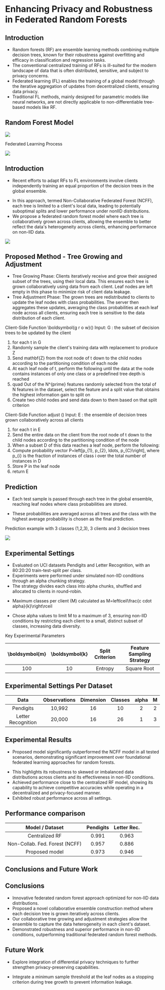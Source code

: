 # Enhancing Privacy and Robustness in Federated Random Forests


## Introduction

* Random forests (RF) are ensemble learning methods combining multiple decision trees, known for their robustness against overfitting and efficacy in classification and regression tasks.
* The conventional centralized training of RFs is ill-suited for the modern landscape of data that is often distributed, sensitive, and subject to privacy concerns.
* Federated learning (FL) enables the training of a global model through the iterative aggregation of updates from decentralized clients, ensuring data privacy.
* Traditional FL methods, mainly designed for parametric models like neural networks, are not directly applicable to non-differentiable tree-based models like RF.


## Random Forest Model

![](https://cdn.mathpix.com/cropped/2024_05_22_f32e270503a529e54071g-2.jpg?height=827&width=1264&top_left_y=1017&top_left_x=38)

Federated Learning Process

![](https://cdn.mathpix.com/cropped/2024_05_22_f32e270503a529e54071g-2.jpg?height=779&width=1412&top_left_y=1010&top_left_x=1295)

## Introduction
- Recent efforts to adapt RFs to FL environments involve clients independently training an equal proportion of the decision trees in the global ensemble.
* In this approach, termed Non-Collaborative Federated Forest (NCFF), each tree is limited to a client's local data, leading to potentially suboptimal splits and lower performance under nonIID distributions.
* We propose a federated random forest model where each tree is collaboratively grown across clients, allowing the ensemble to better reflect the data's heterogeneity across clients, enhancing performance on non-IID data.

![](https://cdn.mathpix.com/cropped/2024_05_22_f32e270503a529e54071g-3.jpg?height=1068&width=1634&top_left_y=796&top_left_x=465)


## Proposed Method - Tree Growing and Adjustment
- Tree Growing Phase: Clients iteratively receive and grow their assigned subset of the trees, using their local data. This ensures each tree is grown collaboratively using data from each client. Leaf nodes are left empty in this phase to minimize risk of client data leakage.
- Tree Adjustment Phase: The grown trees are redistributed to clients to update the leaf nodes with class probabilities. The server then aggregates these updates, averaging the class probabilities at each leaf node across all clients, ensuring each tree is sensitive to the data distribution of each client.

Client-Side Function \boldsymbol{g r o w}()
Input:
G : the subset of decision trees to be updated by the client
1. for each t in G
2. Randomly sample the client's training data with replacement to
   produce Z
3. Send mathbf{Z} from the root node of t down to the child nodes according to the partitioning condition of each node
4. At each leaf node of t, perform the following until the data at the node contains instances of only one class or a predefined tree depth is reached
5. quad Out of the N^{prime} features randomly selected from the total of N features in the dataset, select the feature and a split value that obtains the highest information gain to split on
6. Create two child nodes and send data down to them based on that split criterion


Client-Side Function adjust ()
Input:
E : the ensemble of decision trees grown collaboratively across all clients
1. for each t in E
2. Send the entire data on the client from the root node of t down to the child nodes according to the partitioning condition of the node
3. When a subset D of this data reaches a leaf node, perform the following:
4. Compute probability vector P=left[p_{1}, p_{2}, ldots, p_{C}\right], where p_{i} is the fraction of instances of class i over the total number of instances in D
5. Store P in the leaf node
6. return E

## Prediction
* Each test sample is passed through each tree in the global ensemble, reaching leaf nodes where class probabilities are stored.
- These probabilities are averaged across all trees and the class with the highest average probability is chosen as the final prediction.

Prediction example with 3 classes (1,2,3), 3 clients and 3 decision trees

![](https://cdn.mathpix.com/cropped/2024_05_22_f32e270503a529e54071g-6.jpg?height=1230&width=1472&top_left_y=632&top_left_x=518)

## Experimental Settings

* Evaluated on UCI datasets Pendigits and Letter Recognition, with an 80:20:20 train-test-split per class.
* Experiments were performed under simulated non-IID conditions through an alpha chunking strategy.
* The strategy divides each class into alpha chunks, shuffled and allocated to clients in round-robin.
- Maximum classes per client (M) calculated as M=leftlceil\frac{c cdot alpha}{k}\right\rceil
* Chose alpha values to limit M to a maximum of 3, ensuring non-IID conditions by restricting each client to a small, distinct subset of classes, increasing data diversity.

Key Experimental Parameters

| \boldsymbol{m} | \boldsymbol{k} | Split Criterion | Feature Sampling Strategy |
| :---: | :---: | :---: | :---: |
| 100 | 10 | Entropy | Square Root |

## Experimental Settings Per Dataset

| Data | Observations | Dimension | Classes | alpha | M |
| :---: | :---: | :---: | :---: | :---: | :---: |
| Pendigits | 10,992 | 16 | 10 | 2 | 2 |
| Letter Recognition | 20,000 | 16 | 26 | 1 | 3 |

## Experimental Results

- Proposed model significantly outperformed the NCFF model in all tested scenarios, demonstrating significant improvement over foundational federated learning approaches for random forests.
* This highlights its robustness to skewed or imbalanced data distributions across clients and its effectiveness in non-IID conditions.
* Achieved performance close to the centralized RF model, showing its capability to achieve competitive accuracies while operating in a decentralized and privacy-focused manner.
* Exhibited robust performance across all settings.


## Performance comparison

| Model / Dataset | Pendigits | Letter Rec. |
| :---: | :---: | :---: |
| Centralized RF | 0.991 | 0.963 |
| Non-Collab. Fed. Forest (NCFF) | 0.957 | 0.886 |
| Proposed model | 0.973 | 0.946 |
## Conclusions and Future Work

## Conclusions

* Innovative federated random forest approach optimized for non-IID data distributions.
* Proposed a novel collaborative ensemble construction method where each decision tree is grown iteratively across clients.
* Our collaborative tree growing and adjustment strategies allow the ensemble to capture the data heterogeneity in each client's dataset.
* Demonstrated robustness and superior performance in non-IID conditions, outperforming traditional federated random forest methods.


## Future Work

- Explore integration of differential privacy techniques to further strengthen privacy-preserving capabilities.
* Integrate a minimum sample threshold at the leaf nodes as a stopping criterion during tree growth to prevent information leakage.